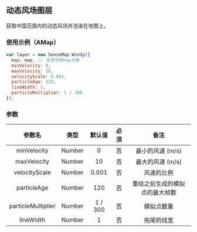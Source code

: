 ## 动态风场图层

获取中国范围内的动态风场并渲染在地图上。

### 使用示例（AMap）

```js
var layer = new SenseMap.Windy({
  map: map, // 高德地图map对象
  minVelocity: 0,
  maxVelocity: 10,
  velocityScale: 0.001,
  particleAge: 120,
  lineWidth: 1,
  particleMultiplier: 1 / 300
});
```

### 参数

|       参数名       |  类型  | 默认值  | 必须 |              备注              |
| :----------------: | :----: | :-----: | :--: | :----------------------------: |
|    minVelocity     | Number |    0    |  否  |        最小的风速 (m/s)        |
|    maxVelocity     | Number |   10    |  否  |        最大的风速 (m/s)        |
|   velocityScale    | Number |  0.001  |  否  |           风速的比例           |
|    particleAge     | Number |   120   |  否  | 重绘之前生成的模拟点的最大帧数 |
| particleMultiplier | Number | 1 / 300 |  否  |           模拟点数量           |
|     lineWidth      | Number |    1    |  否  |           拖尾的线宽           |
